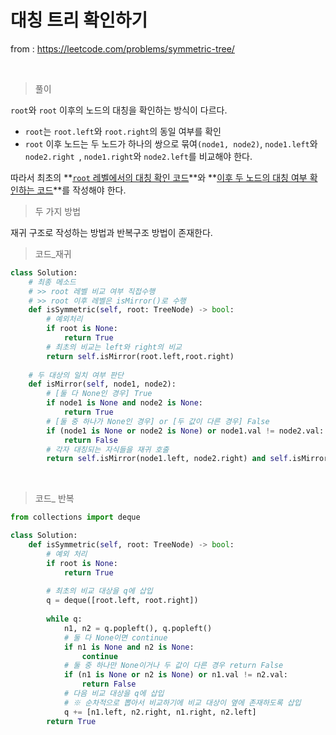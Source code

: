 # 대칭 트리 확인하기

from : https://leetcode.com/problems/symmetric-tree/

​     

> 풀이

`root`와 `root` 이후의 노드의 대칭을 확인하는 방식이 다르다.

* `root`는 `root.left`와 `root.right`의 동일 여부를 확인
* `root` 이후 노드는 두 노드가 하나의 쌍으로 묶여`(node1, node2)`, `node1.left`와 `node2.right `, `node1.right`와 `node2.left`를 비교해야 한다.     

따라서 최초의 **<u>`root` 레벨에서의 대칭 확인 코드</u>**와 **<u>이후 두 노드의 대칭 여부 확인하는 코드</u>**를 작성해야 한다.



> 두 가지 방법

재귀 구조로 작성하는 방법과 반복구조 방법이 존재한다.



> 코드_재귀

```python
class Solution:
    # 최종 메소드
    # >> root 레벨 비교 여부 직접수행
    # >> root 이후 레벨은 isMirror()로 수행
    def isSymmetric(self, root: TreeNode) -> bool:
        # 예외처리
        if root is None:
            return True
        # 최초의 비교는 left와 right의 비교
        return self.isMirror(root.left,root.right)
    
    # 두 대상의 일치 여부 판단
    def isMirror(self, node1, node2):
        # [둘 다 None인 경우] True
        if node1 is None and node2 is None:
            return True
        # [둘 중 하나가 None인 경우] or [두 값이 다른 경우] False
        if (node1 is None or node2 is None) or node1.val != node2.val:
            return False
        # 각자 대칭되는 자식들을 재귀 호출
        return self.isMirror(node1.left, node2.right) and self.isMirror(node1.right, node2.left)
```

​      

> 코드_ 반복

```python
from collections import deque

class Solution:
    def isSymmetric(self, root: TreeNode) -> bool:
        # 예외 처리
        if root is None:
            return True
        
        # 최초의 비교 대상을 q에 삽입
        q = deque([root.left, root.right])
        
        while q:
            n1, n2 = q.popleft(), q.popleft()
            # 둘 다 None이면 continue
            if n1 is None and n2 is None:
                continue
            # 둘 중 하나만 None이거나 두 값이 다른 경우 return False
            if (n1 is None or n2 is None) or n1.val != n2.val:
                return False
            # 다음 비교 대상을 q에 삽입
            # ※ 순차적으로 뽑아서 비교하기에 비교 대상이 옆에 존재하도록 삽입
            q += [n1.left, n2.right, n1.right, n2.left]
        return True
```

